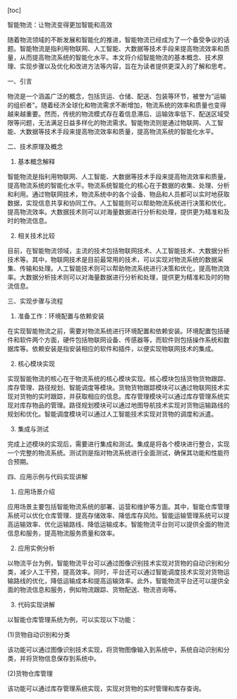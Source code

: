 
[toc]                    
                
                
智能物流：让物流变得更加智能和高效

随着物流领域的不断发展和智能化的推进，智能物流已经成为了一个备受争议的话题。智能物流是指利用物联网、人工智能、大数据等技术手段来提高物流效率和质量，从而提高物流系统的智能化水平。本文将介绍智能物流的基本概念、技术原理、实现步骤以及优化和改进方法等内容，旨在为读者提供更深入的了解和思考。

一、引言

物流是一个涵盖广泛的概念，包括货运、仓储、配送、包装等环节，被誉为“运输的组织者”。随着经济全球化和物流需求不断增加，物流系统的效率和质量也变得越来越重要。然而，传统的物流模式存在着信息滞后、运输效率低下、配送区域受限等问题，无法满足日益多样化的物流需求。智能物流则是通过物联网、人工智能、大数据等技术手段来提高物流效率和质量，提高物流系统的智能化水平。

二、技术原理及概念

1. 基本概念解释

智能物流是指利用物联网、人工智能、大数据等技术手段来提高物流效率和质量，提高物流系统的智能化水平。物流系统智能化的核心在于数据的收集、处理、分析和利用。通过物联网技术，物流系统中的各个设备、物品和人员都可以实时地获取数据，实现信息共享和协同工作。人工智能则可以帮助物流系统进行决策和优化，提高物流效率。大数据技术则可以对海量数据进行分析和处理，提供更为精准和及时的物流信息。

2. 相关技术比较

目前，在智能物流领域，主流的技术包括物联网技术、人工智能技术、大数据分析技术等。其中，物联网技术是目前最常用的技术，可以实现对物流系统的数据采集、传输和处理。人工智能技术则可以帮助物流系统进行决策和优化，提高物流效率。大数据分析技术则可以对海量数据进行分析和处理，提供更为精准和及时的物流信息。

三、实现步骤与流程

1. 准备工作：环境配置与依赖安装

在实现智能物流之前，需要对物流系统进行环境配置和依赖安装。环境配置包括硬件和软件两个方面，硬件包括物联网设备、传感器等，而软件则包括操作系统和数据库等。依赖安装是指安装相应的软件和插件，以便实现物联网技术的集成。

2. 核心模块实现

实现智能物流的核心在于物流系统的核心模块实现。核心模块包括货物货物跟踪、库存管理、路径规划、智能调度等模块。货物货物跟踪模块可以通过物联网技术实现对货物的实时跟踪，并获取相应的信息。库存管理模块可以通过库存管理系统实现对库存物品的管理。路径规划模块可以通过地图导航技术实现对货物运输路线的规划和优化。智能调度模块可以通过人工智能技术实现对货物的调度和派遣。

3. 集成与测试

完成上述模块的实现后，需要进行集成和测试。集成是将各个模块进行整合，实现一个完整的物流系统。测试则是指对物流系统进行全面测试，确保其功能和性能符合预期。

四、应用示例与代码实现讲解

1. 应用场景介绍

应用场景主要包括智能物流系统的部署、运营和维护等方面。其中，智能仓库管理系统可以优化仓库管理、提高存储效率、降低库存风险。智能运输管理系统可以提高运输效率、优化运输路线、降低运输成本。智能物流平台则可以提供全面的物流信息和服务，提高物流服务质量和效率。

2. 应用实例分析

以物流平台为例，智能物流平台可以通过图像识别技术实现对货物的自动识别和分类，减少人工干预，提高效率。同时，平台还可以通过智能调度技术实现对货物运输路线的优化，降低运输成本和提高运输效率。此外，智能物流平台还可以提供全面的物流信息和服务，例如物流跟踪、货物配送、物流咨询等。

3. 代码实现讲解

以智能仓库管理系统为例，可以实现以下功能：

(1)货物自动识别和分类

该功能可以通过图像识别技术实现，将货物图像输入到系统中，系统自动识别和分类，并将货物信息保存到系统中。

(2)货物仓库管理

该功能可以通过库存管理系统实现，实现对货物的实时管理和库存查询。

